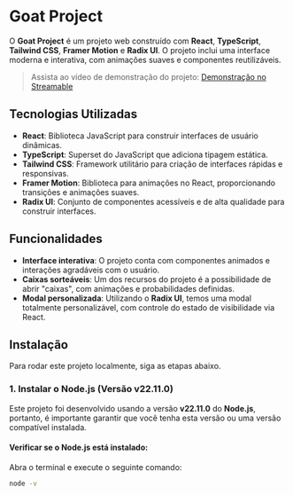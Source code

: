 # Goat Project

O **Goat Project** é um projeto web construído com **React**, **TypeScript**, **Tailwind CSS**, **Framer Motion** e **Radix UI**. O projeto inclui uma interface moderna e interativa, com animações suaves e componentes reutilizáveis.

> Assista ao vídeo de demonstração do projeto: [Demonstração no Streamable](https://streamable.com/0drln5)

## Tecnologias Utilizadas

- **React**: Biblioteca JavaScript para construir interfaces de usuário dinâmicas.
- **TypeScript**: Superset do JavaScript que adiciona tipagem estática.
- **Tailwind CSS**: Framework utilitário para criação de interfaces rápidas e responsivas.
- **Framer Motion**: Biblioteca para animações no React, proporcionando transições e animações suaves.
- **Radix UI**: Conjunto de componentes acessíveis e de alta qualidade para construir interfaces.

## Funcionalidades

- **Interface interativa**: O projeto conta com componentes animados e interações agradáveis com o usuário.
- **Caixas sorteáveis**: Um dos recursos do projeto é a possibilidade de abrir "caixas", com animações e probabilidades definidas.
- **Modal personalizada**: Utilizando o **Radix UI**, temos uma modal totalmente personalizável, com controle do estado de visibilidade via React.

## Instalação

Para rodar este projeto localmente, siga as etapas abaixo.

### 1. **Instalar o Node.js (Versão v22.11.0)**

Este projeto foi desenvolvido usando a versão **v22.11.0** do **Node.js**, portanto, é importante garantir que você tenha esta versão ou uma versão compatível instalada.

#### **Verificar se o Node.js está instalado:**

Abra o terminal e execute o seguinte comando:

```bash
node -v
